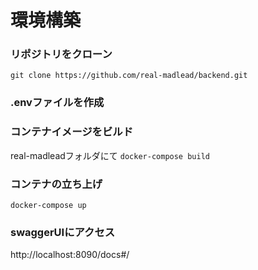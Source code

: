 # 環境構築
### リポジトリをクローン
`git clone https://github.com/real-madlead/backend.git`
### .envファイルを作成

### コンテナイメージをビルド
real-madleadフォルダにて
`docker-compose build`
### コンテナの立ち上げ
`docker-compose up`
### swaggerUIにアクセス
http://localhost:8090/docs#/
